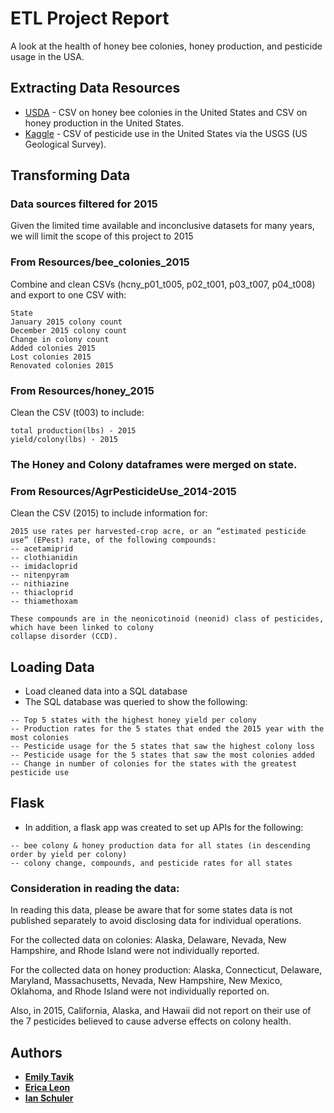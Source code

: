 # ETL Project Report

A look at the health of honey bee colonies, honey production, and pesticide usage in the USA.

## Extracting Data Resources 
* [USDA](https://www.nass.usda.gov/Surveys/Guide_to_NASS_Surveys/Bee_and_Honey/) - CSV on honey bee colonies in the United States and CSV on honey production in the United States. 
* [Kaggle](https://www.kaggle.com/usgs/pesticide-use/version/1) - CSV of pesticide use in the United States via the USGS (US Geological Survey).

## Transforming Data

### Data sources filtered for 2015

Given the limited time available and inconclusive datasets for many years, we will limit the scope of this project to 2015


### From Resources/bee_colonies_2015

Combine and clean CSVs (hcny_p01_t005, p02_t001, p03_t007, p04_t008) and export to one CSV with:
```
State
January 2015 colony count
December 2015 colony count
Change in colony count
Added colonies 2015
Lost colonies 2015
Renovated colonies 2015
```


### From Resources/honey_2015

Clean the CSV (t003) to include:
```
total production(lbs) - 2015
yield/colony(lbs) - 2015
```

### The Honey and Colony dataframes were merged on state.


### From Resources/AgrPesticideUse_2014-2015

Clean the CSV (2015) to include information for:
```
2015 use rates per harvested-crop acre, or an “estimated pesticide use” (EPest) rate, of the following compounds:
-- acetamiprid
-- clothianidin
-- imidacloprid
-- nitenpyram
-- nithiazine
-- thiacloprid
-- thiamethoxam

These compounds are in the neonicotinoid (neonid) class of pesticides, which have been linked to colony 
collapse disorder (CCD).
```    


## Loading Data 

* Load cleaned data into a SQL database
* The SQL database was queried to show the following:
```
-- Top 5 states with the highest honey yield per colony
-- Production rates for the 5 states that ended the 2015 year with the most colonies
-- Pesticide usage for the 5 states that saw the highest colony loss
-- Pesticide usage for the 5 states that saw the most colonies added
-- Change in number of colonies for the states with the greatest pesticide use
```

## Flask

* In addition, a flask app was created to set up APIs for the following:
```
-- bee colony & honey production data for all states (in descending order by yield per colony)
-- colony change, compounds, and pesticide rates for all states
```

### Consideration in reading the data:

In reading this data, please be aware that for some states data is not published separately to avoid disclosing data for individual operations.

For the collected data on colonies: 
Alaska, Delaware, Nevada, New Hampshire, and Rhode Island were not individually reported.

For the collected data on honey production:
Alaska, Connecticut, Delaware, Maryland, Massachusetts, Nevada, New Hampshire, New Mexico, Oklahoma, and Rhode Island were not individually reported on.

Also, in 2015, California, Alaska, and Hawaii did not report on their use of the 7 pesticides believed to cause adverse effects on colony health. 


## Authors
* [**Emily Tavik**](https://github.com/emilyt1985/)
* [**Erica Leon**](https://github.com/ericaleon)
* [**Ian Schuler**](https://github.com/ischuler)
